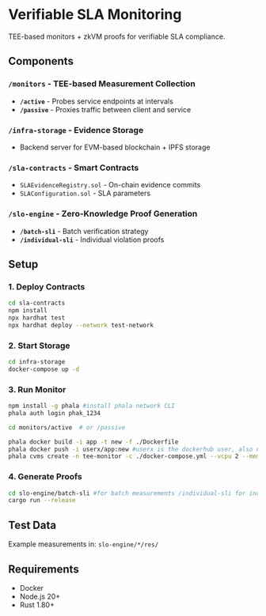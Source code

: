 # Verifiable SLA Monitoring

TEE-based monitors + zkVM proofs for verifiable SLA compliance.

## Components

### `/monitors` - TEE-based Measurement Collection
- **`/active`** - Probes service endpoints at intervals
- **`/passive`** - Proxies traffic between client and service

### `/infra-storage` - Evidence Storage
- Backend server for EVM-based blockchain + IPFS storage

### `/sla-contracts` - Smart Contracts
- `SLAEvidenceRegistry.sol` - On-chain evidence commits
- `SLAConfiguration.sol` - SLA parameters

### `/slo-engine` - Zero-Knowledge Proof Generation
- **`/batch-sli`** - Batch verification strategy
- **`/individual-sli`** - Individual violation proofs

## Setup

### 1. Deploy Contracts
```bash
cd sla-contracts
npm install
npx hardhat test
npx hardhat deploy --network test-network
```

### 2. Start Storage
```bash
cd infra-storage
docker-compose up -d
```

### 3. Run Monitor
```bash
npm install -g phala #install phala network CLI
phala auth login phak_1234

cd monitors/active  # or /passive

phala docker build -i app -t new -f ./Dockerfile
phala docker push -i userx/app:new #userx is the dockerhub user, also update the user in the docker-compose.yml file
phala cvms create -n tee-monitor -c ./docker-compose.yml --vcpu 2 --memory 4096 --disk-size 10 --skip-env
```

### 4. Generate Proofs
```bash
cd slo-engine/batch-sli #for batch measurements /individual-sli for individual violations
cargo run --release
```



## Test Data

Example measurements in: `slo-engine/*/res/`

## Requirements

- Docker
- Node.js 20+
- Rust 1.80+